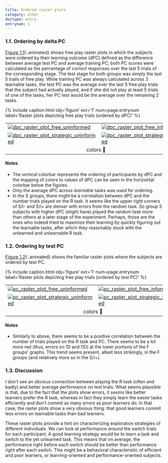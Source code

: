 ```yaml
---
title: Ordered raster plots
category: other
doctype: entry
entrynum: 1
---
```


### 1.1. Ordering by delta PC
[Figure 1.1](#f-1-1){:.animated} shows free play raster plots in which the subjects were ordered by their learning outcome (dPC) defined as the difference between average test PC and average training PC; both PC scores were calculated as the percentage of correct responses over the last 5 trials of the corresponding stage. The test stage for both groups was simply the last 5 trails of free play. While training PC was always calculated across 3 learnable tasks, the test PC was the average over the last 5 free play trials that the subject had actually played, and if she did not play at least 5 trials of one of the tasks, her PC test would be the average over the remaining 2 tasks.

{% include caption.html 
    obj='figure'
    ext='1'
    num=page.entrynum 
    label='Raster plots depicting free play trials (ordered by dPC)' %}
<div class='full-width'>
    <table class='rastergrid'>
        <tr>
            <td><a href='{{site.baseurl}}/img/dpc_raster_plots_2colors-0-0.svg'><img alt='dpc_raster_plot_free_uninformed' src='{{site.baseurl}}/img_compressed/dpc_raster_plots_2colors-0-0.svg'/></a></td>
            <td><a href='{{site.baseurl}}/img/dpc_raster_plots_2colors-0-1.svg'><img alt='dpc_raster_plot_free_informed' src='{{site.baseurl}}/img_compressed/dpc_raster_plots_2colors-0-1.svg'/></a></td>
        </tr>
        <tr>
            <td><a href='{{site.baseurl}}/img/dpc_raster_plots_2colors-1-0.svg'><img alt='dpc_raster_plot_strategic_uninformed' src='{{site.baseurl}}/img_compressed/dpc_raster_plots_2colors-1-0.svg'/></a></td>
            <td><a href='{{site.baseurl}}/img/dpc_raster_plots_2colors-1-1.svg'><img alt='dpc_raster_plot_strategic_informed' src='{{site.baseurl}}/img_compressed/dpc_raster_plots_2colors-1-1.svg'/></a></td>
        </tr>
        <tr>
            <td colspan="2" align='center'>
                <a class='switch'>colors 🎨</a>
            </td>
        </tr>
    </table>
</div>

#### Notes
- The *vertical* colorbar represents the ordering of participants by dPC and the mapping of colors to values of dPC can be seen in the horizontal colorbar below the figures.
- Only the average dPC across *learnable* tasks was used for ordering.
- In the S groups, there might be a correlation between dPC and the number trials played on the R task. It seems like the upper right corners of S/i- and S/i+ are denser with errors from the random task. So group S subjects with higher dPC (might have) played the random task more than others at a later stage of the experiment. Perhaps, those are the ones who indeed tried to maximize their learning by quickly figuring out the learnable tasks, after which they reasonably stuck with the unlearned and unlearnable R task.

### 1.2. Ordering by test PC
[Figure 1.2](#f-1-2){:.animated} shows the familiar raster plots where the subjects are ordered by test PC. 

{% include caption.html 
    obj='figure'
    ext='1'
    num=page.entrynum 
    label='Raster plots depicting free play trials (ordered by test PC)' %}
<div class='full-width'>
    <table class='rastergrid'>
        <tr>
            <td><a href='{{site.baseurl}}/img/pc_raster_plots_2colors-0-0.svg'><img alt='pc_raster_plot_free_uninformed' src='{{site.baseurl}}/img_compressed/pc_raster_plots_2colors-0-0.svg'/></a></td>
            <td><a href='{{site.baseurl}}/img/pc_raster_plots_2colors-0-1.svg'><img alt='pc_raster_plot_free_informed' src='{{site.baseurl}}/img_compressed/pc_raster_plots_2colors-0-1.svg'/></a></td>
        </tr>
        <tr>
            <td><a href='{{site.baseurl}}/img/pc_raster_plots_2colors-1-0.svg'><img alt='pc_raster_plot_strategic_uninformed' src='{{site.baseurl}}/img_compressed/pc_raster_plots_2colors-1-0.svg'/></a></td>
            <td><a href='{{site.baseurl}}/img/pc_raster_plots_2colors-1-1.svg'><img alt='pc_raster_plot_strategic_informed' src='{{site.baseurl}}/img_compressed/pc_raster_plots_2colors-1-1.svg'/></a></td>
        </tr>
        <tr>
            <td colspan="2" align='center'>
                <a class='switch'>colors 🎨</a>
            </td>
        </tr>
    </table>
</div>

#### Notes
- Similarly to above, there seems to be a positive correlation between the number of trials played on the R task and PC. There seems to be a lot more red (thus, errors on 1D and I1D) at the lower portions of the F groups' graphs. This trend seems present, albeit less strikingly, in the F groups (and relatively more so in the S/i+).

### 1.3. Discussion
I don't see an obvious connection between playing the R task (often and badly) and better average performance on test trials. What seems plausible is that, due to the fact that the plots show errors, it *seems* like better learners prefer the R task, whereas in fact they simply learn the easier tasks efficiently and don't commit as many errors as poor learners do. In that case, the raster plots show a very obvious thing: that good learners commit less errors on learnable tasks than bad learners.

These raster plots provide a hint on characterizing exploration strategies of different individuals. We can look at performance *around* the switch trials for each participant. A good learning strategy would be to learn a task and switch to the yet unlearned task. This means that on average, the performance right before each switch should be better than performance right after each switch. This might be a behavioral characteristic of efficient and poor learners, or learning-oriented and performance-oriented subjects.

